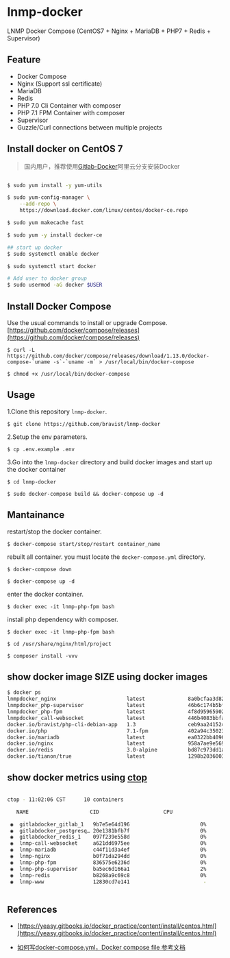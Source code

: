 # lnmp-docker

LNMP Docker Compose (CentOS7 + Nginx + MariaDB + PHP7 + Redis + Supervisor)


## Feature

- Docker Compose
- Nginx (Support ssl certificate)
- MariaDB
- Redis
- PHP 7.0 Cli Container with composer 
- PHP 7.1 FPM Container with composer
- Supervisor
- Guzzle/Curl connections between multiple projects



## Install docker on CentOS 7

> 国内用户，推荐使用[Gitlab-Docker](https://github.com/bravist/gitlab-docker/tree/aliyun)阿里云分支安装Docker 


```bash

$ sudo yum install -y yum-utils

$ sudo yum-config-manager \
    --add-repo \
    https://download.docker.com/linux/centos/docker-ce.repo

$ sudo yum makecache fast

$ sudo yum -y install docker-ce

## start up docker
$ sudo systemctl enable docker

$ sudo systemctl start docker

# Add user to docker group
$ sudo usermod -aG docker $USER

```
## Install Docker Compose

Use the usual commands to install or upgrade Compose. [https://github.com/docker/compose/releases](https://github.com/docker/compose/releases) 
 

```
$ curl -L https://github.com/docker/compose/releases/download/1.13.0/docker-compose-`uname -s`-`uname -m` > /usr/local/bin/docker-compose

$ chmod +x /usr/local/bin/docker-compose
```

## Usage

1.Clone this repository `lnmp-docker`.

```
$ git clone https://github.com/bravist/lnmp-docker
```

2.Setup the env parameters.

```
$ cp .env.example .env
```


3.Go into the `lnmp-docker` directory and build docker images and start up the docker container

```
$ cd lnmp-docker

$ sudo docker-compose build && docker-compose up -d
```




## Mantainance

restart/stop the docker container.

```
$ docker-compose start/stop/restart container_name

```

rebuilt all container. you must locate the `docker-compose.yml` directory.

```
$ docker-compose down

$ docker-compose up -d
```


enter the docker container.

```
$ docker exec -it lnmp-php-fpm bash
```


install php dependency with composer.

```
$ docker exec -it lnmp-php-fpm bash

$ cd /usr/share/nginx/html/project

$ composer install -vvv
```


## show docker image SIZE using docker images

```bash
$ docker ps 
lnmpdocker_nginx                       latest              8a0bcfaa3d82        26 hours ago        109.4 MB
lnmpdocker_php-supervisor              latest              46b6c174b5bf        26 hours ago        501.2 MB
lnmpdocker_php-fpm                     latest              4f8d95965902        2 days ago          485.9 MB
lnmpdocker_call-websocket              latest              446b4083bbfa        2 days ago          474.1 MB
docker.io/bravist/php-cli-debian-app   1.3                 ceb9aa241524        2 days ago          474.1 MB
docker.io/php                          7.1-fpm             402a94c35023        5 days ago          381.7 MB
docker.io/mariadb                      latest              ea0322bb4096        7 days ago          395.1 MB
docker.io/nginx                        latest              958a7ae9e569        8 days ago          109.4 MB
docker.io/redis                        3.0-alpine          bd87c973dd1a        2 weeks ago         12.64 MB
docker.io/tianon/true                  latest              1298b2036003        11 weeks ago        125 B
```

## show docker metrics using [ctop](https://github.com/bcicen/ctop)

```bash

ctop - 11:02:06 CST      10 containers

   NAME                    CID                     CPU                     MEM                     NET RX/TX               IO R/W                  PIDS

 ◉  gitlabdocker_gitlab_1   9b7e5e64d196                       0%                 2.34G / 7.64G     2.87G / 975M            125M / 844K             0
 ◉  gitlabdocker_postgresq… 20e1381bfb7f                       0%                 133M / 7.64G      4M / 27M                24M / 0B                0
 ◉  gitlabdocker_redis_1    097f239e558d                       0%                  14M / 7.64G      962M / 2.84G            5M / 0B                 0
 ◉  lnmp-call-websocket     a621dd6975ee                       0%                  29M / 7.64G      32K / 3K                816K / 0B               0
 ◉  lnmp-mariadb            c44f11d3a4ef                       0%                 305M / 7.64G      3M / 8M                 132K / 0B               0
 ◉  lnmp-nginx              b0f71da294dd                       0%                  25M / 7.64G      591M / 210M             7M / 0B                 0
 ◉  lnmp-php-fpm            836575e6236d                       0%                  56M / 7.64G      70M / 572M              140K / 0B               0
 ◉  lnmp-php-supervisor     ba5ec6d166a1                       2%                 938M / 7.64G      1.64G / 2.57G           28M / 0B                0
 ◉  lnmp-redis              b8268a9c69c8                       0%                  7M / 7.64G       1.19G / 321M            29K / 408K              0
 ◉  lnmp-www                12830cd7e141                        -                       -           -                       -                       -
 
``` 



## References

- [https://yeasy.gitbooks.io/docker_practice/content/install/centos.html](https://yeasy.gitbooks.io/docker_practice/content/install/centos.html)

- [如何写docker-compose.yml，Docker compose file 参考文档](https://deepzz.com/post/docker-compose-file.html)
